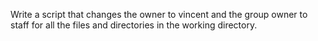 Write a script that changes the owner to vincent and the group owner to staff for all the files and directories in the working directory.




